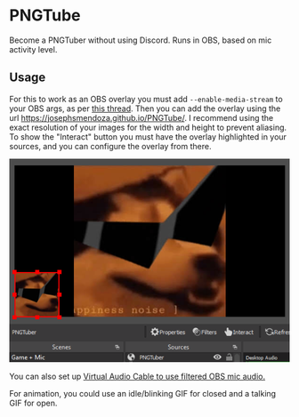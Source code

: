 # PNGTube
Become a PNGTuber without using Discord. Runs in OBS, based on mic activity level.
## Usage
For this to work as an OBS overlay you must add `--enable-media-stream` to your OBS args, as per [this thread](https://obsproject.com/forum/threads/browser-source-doesnt-allow-microphone-consent-dialogs.80260/). Then you can add the overlay using the url https://josephsmendoza.github.io/PNGTube/. I recommend using the exact resolution of your images for the width and height to prevent aliasing. To show the "Interact" button you must have the overlay highlighted in your sources, and you can configure the overlay from there.

![example of overlay placement and interact button](example.png)

You can also set up [Virtual Audio Cable to use filtered OBS mic audio.](VirtualAutioCable.md) 

For animation, you could use an idle/blinking GIF for closed and a talking GIF for open.
